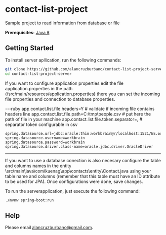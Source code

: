 # contact-list-project
Sample project to read information from database or file

**Prerequisites:** [Java 8](http://www.oracle.com/technetwork/java/javase/downloads/jdk8-downloads-2133151.html) 

## Getting Started

To install server apllication, run the following commands:

```bash
git clone https://github.com/alancruzburbano/contact-list-project-server.git
cd contact-list-project-server
```
If you want to configure application properties edit the file application.properties in the path (/src/main/resources/application.properties) there you can set the incoming file properties and connection to database properties.

---ruby
    app.contact.list.file.headers=Y                 # validate if incoming file contains headers line
    app.contact.list.file.path=C:\\tmp\\people.csv  # put here the path of file in your machine
    app.contact.list.file.token.separator=,         # separator token configurable in csv
    
    spring.datasource.url=jdbc:oracle:thin:workbrain@//localhost:1521/EE.oracle.docker
    spring.datasource.username=workbrain
    spring.datasource.password=workbrain
    spring.datasource.driver.class-name=oracle.jdbc.driver.OracleDriver
---

 If you want to use a database conection is also necesary configure the table and columns names in the entity \src\main\java\com\kuenag\app\contacts\entity\Contact.java using your table name and columns (remember that this table must have an ID attribute to be used for JPA). Once configurations were done, save changes.

To run the serverapplication, just execute the following command:
 
```bash
./mvnw spring-boot:run
```

## Help

Please email alancruzburbano@gmail.com.
